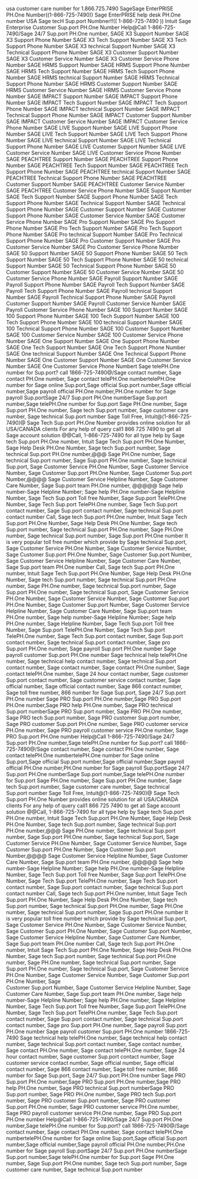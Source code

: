 usa customer care number for 1.866.725.7490 SageSage  EnterPRISE PH.One Number((1-866-725-7490)) Sage  EnterPRISE help desk PH.One number USA Sage  tecH Sup.port Numbner!!(( 1-866-725-7490 )) Intuit Sage  Enterprise Customer Sup.port PH.One Number Help@Call 1-866-725-7490/Sage  24/7 Sup.port PH.One number,
SAGE X3 Support Number
SAGE X3 Support Phone Number
SAGE X3 Tech Support Number
SAGE X3 Tech Support Phone Number
SAGE X3 technical Support Number
SAGE X3 Technical Support Phone Number
SAGE X3 Customer Support Number
SAGE X3 Customer Service Number
SAGE X3 Customer Service Phone Number
SAGE HRMS Support Number
SAGE HRMS Support Phone Number
SAGE HRMS Tech Support Number
SAGE HRMS Tech Support Phone Number
SAGE HRMS technical Support Number
SAGE HRMS Technical Support Phone Number
SAGE HRMS Customer Support Number
SAGE HRMS Customer Service Number
SAGE HRMS Customer Service Phone Number
SAGE IMPACT Support Number
SAGE IMPACT Support Phone Number
SAGE IMPACT Tech Support Number
SAGE IMPACT Tech Support Phone Number
SAGE IMPACT technical Support Number
SAGE IMPACT Technical Support Phone Number
SAGE IMPACT Customer Support Number
SAGE IMPACT Customer Service Number
SAGE IMPACT Customer Service Phone Number
SAGE LIVE Support Number
SAGE LIVE Support Phone Number
SAGE LIVE Tech Support Number
SAGE LIVE Tech Support Phone Number
SAGE LIVE technical Support Number
SAGE LIVE Technical Support Phone Number
SAGE LIVE Customer Support Number
SAGE LIVE Customer Service Number
SAGE LIVE Customer Service Phone Number
SAGE PEACHTREE Support Number
SAGE PEACHTREE Support Phone Number
SAGE PEACHTREE Tech Support Number
SAGE PEACHTREE Tech Support Phone Number
SAGE PEACHTREE technical Support Number
SAGE PEACHTREE Technical Support Phone Number
SAGE PEACHTREE Customer Support Number
SAGE PEACHTREE Customer Service Number
SAGE PEACHTREE Customer Service Phone Number
SAGE Support Number
SAGE Tech Support Number
SAGE Support Phone Number
SAGE Tech Support Phone Number
SAGE Technical Support Number
SAGE Technical Support Phone Number
SAGE Customer Support Number
SAGE Customer Support Phone Number
SAGE Customer Service Number
SAGE Customer Service Phone Number
SAGE Pro Support Number
SAGE Pro Support Phone Number
SAGE Pro Tech Support Number
SAGE Pro Tech Support Phone Number
SAGE Pro technical Support Number
SAGE Pro Technical Support Phone Number
SAGE Pro Customer Support Number
SAGE Pro Customer Service Number
SAGE Pro Customer Service Phone Number
SAGE 50 Support Number
SAGE 50 Support Phone Number
SAGE 50 Tech Support Number
SAGE 50 Tech Support Phone Number
SAGE 50 technical Support Number
SAGE 50 Technical Support Phone Number
SAGE 50 Customer Support Number
SAGE 50 Customer Service Number
SAGE 50 Customer Service Phone Number
SAGE Payroll Support Number
SAGE Payroll Support Phone Number
SAGE Payroll Tech Support Number
SAGE Payroll Tech Support Phone Number
SAGE Payroll technical Support Number
SAGE Payroll Technical Support Phone Number
SAGE Payroll Customer Support Number
SAGE Payroll Customer Service Number
SAGE Payroll Customer Service Phone Number
SAGE 100 Support Number
SAGE 100 Support Phone Number
SAGE 100 Tech Support Number
SAGE 100 Tech Support Phone Number
SAGE 100 technical Support Number
SAGE 100 Technical Support Phone Number
SAGE 100 Customer Support Number
SAGE 100 Customer Service Number
SAGE 100 Customer Service Phone Number
SAGE One Support Number
SAGE One Support Phone Number
SAGE One Tech Support Number
SAGE One Tech Support Phone Number
SAGE One technical Support Number
SAGE One Technical Support Phone Number
SAGE One Customer Support Number
SAGE One Customer Service Number
SAGE One Customer Service Phone Numbert
Sage  telePH.One number for Sup.port? call 1866-725-7490@/Sage  contact number, Sage  contact PH.One number, Sage  contact telePH.One numbertelePH.One number for Sage  online Sup.port,Sage  official Sup.port number,Sage  official number,Sage  payroll official PH.One number,PH.One number for Sage  payroll Sup.portSage  24/7 Sup.port PH.One numberSage  Sup.port number,Sage  telePH.One number for Sup.port Sage  PH.One number, Sage  Sup.port PH.One number, Sage  tech Sup.port number, Sage  customer care number, Sage  technical Sup.port number Sage  Toll Free, Intuit@(1-866-725-7490)@ Sage  Tech Sup.port PH.One Number provides online solution for all USA/CANADA clients For any help of query call1 866 725 7490 to get all Sage  account solution @@Call, 1-866-725-7490 for all type help by Sage  tech Sup.port PH.One number, Intuit Sage  Tech Sup.port PH.One Number, Sage  Help Desk PH.One Number, Sage  tech Sup.port number, Sage  technical Sup.port PH.One number,@@@ Sage  PH.One number, Sage  technical Sup.port number, Sage  Sup.port PH.One number, Sage  technical Sup.port, Sage  Customer Service PH.One Number, Sage  Customer Service Number, Sage  Customer Sup.port PH.One Number, Sage  Customer Sup.port Number,@@@@ Sage  Customer Service Helpline Number, Sage  Customer Care Number, Sage  Sup.port team PH.One number, @@@@@ Sage  help number-Sage  Helpline Number; Sage  help PH.One number-Sage  Helpline Number, Sage  Tech Sup.port Toll free Number, Sage  Sup.port TelePH.One Number, Sage  Tech Sup.port TelePH.One number, Sage  Tech Sup.port contact number, Sage  Sup.port contact number, Sage  technical Sup.port contact number Call, Sage  tech Sup.port PH.One number, Intuit Sage  Tech Sup.port PH.One Number, Sage  Help Desk PH.One Number, Sage  tech Sup.port number, Sage  technical Sup.port PH.One number, Sage  PH.One number, Sage  technical Sup.port number, Sage  Sup.port PH.One number It is very popular toll free number which provide by Sage  technical Sup.port, Sage  Customer Service PH.One Number, Sage  Customer Service Number, Sage  Customer Sup.port PH.One Number, Sage  Customer Sup.port Number, Sage  Customer Service Helpline Number, Sage  Customer Care Number, Sage  Sup.port team PH.One number Call, Sage  tech Sup.port PH.One number, Intuit Sage  Tech Sup.port PH.One Number, Sage  Help Desk PH.One Number, Sage  tech Sup.port number, Sage  technical Sup.port PH.One number, Sage  PH.One number, Sage  technical Sup.port number, Sage  Sup.port PH.One number, Sage  technical Sup.port, Sage  Customer Service PH.One Number, Sage  Customer Service Number, Sage  Customer Sup.port PH.One Number, Sage  Customer Sup.port Number, Sage  Customer Service Helpline Number, Sage  Customer Care Number, Sage  Sup.port team PH.One number, Sage  help number-Sage  Helpline Number; Sage  help PH.One number, Sage  Helpline Number, Sage  Tech Sup.port Toll free Number, Sage  Sup.port TelePH.One Number, Sage  Tech Sup.port TelePH.One number, Sage  Tech Sup.port contact number, Sage  Sup.port contact number, Sage  technical Sup.port contact number, Sage  pro Sup.port PH.One number, Sage  payroll Sup.port PH.One number Sage  payroll customer Sup.port PH.One number Sage  technical help telePH.One number, Sage  technical help contact number, Sage  technical Sup.port contact number, Sage  contact number, Sage  contact PH.One number, Sage  contact telePH.One number, Sage  24 hour contact number, Sage  customer Sup.port contact number, Sage  customer service contact number, Sage  official number, Sage  official contact number, Sage  866 contact number, Sage  toll free number, 866 number for Sage  Sup.port, Sage  24/7 Sup.port PH.One number Sage  PRO Sup.port PH.One number,Sage  PRO Sup.port PH.One number,Sage  PRO help PH.One number, Sage  PRO technical Sup.port numberSage  PRO Sup.port number, Sage  PRO PH.One number, Sage  PRO tech Sup.port number, Sage  PRO customer Sup.port number, Sage  PRO customer Sup.port PH.One number, Sage  PRO customer service PH.One number, Sage  PRO payroll customer service PH.One number, Sage  PRO Sup.port PH.One number Help@Call 1-866-725-7490/Sage  24/7 Sup.port PH.One number,Sage  telePH.One number for Sup.port? call 1866-725-7490@/Sage  contact number, Sage  contact PH.One number, Sage  contact telePH.One numbertelePH.One number for Sage  online Sup.port,Sage  official Sup.port number,Sage  official number,Sage  payroll official PH.One number,PH.One number for Sage  payroll Sup.portSage  24/7 Sup.port PH.One numberSage  Sup.port number,Sage  telePH.One number for Sup.port Sage  PH.One number, Sage  Sup.port PH.One number, Sage  tech Sup.port number, Sage  customer care number, Sage  technical Sup.port number Sage  Toll Free, Intuit@(1-866-725-7490)@ Sage  Tech Sup.port PH.One Number provides online solution for all USA/CANADA clients For any help of query call1 866 725 7490 to get all Sage  account solution @@Call, 1-866-725-7490 for all type help by Sage  tech Sup.port PH.One number, Intuit Sage  Tech Sup.port PH.One Number, Sage  Help Desk PH.One Number, Sage  tech Sup.port number, Sage  technical Sup.port PH.One number,@@@ Sage  PH.One number, Sage  technical Sup.port number, Sage  Sup.port PH.One number, Sage  technical Sup.port, Sage  Customer Service PH.One Number, Sage  Customer Service Number, Sage  Customer Sup.port PH.One Number, Sage  Customer Sup.port Number,@@@@ Sage  Customer Service Helpline Number, Sage  Customer Care Number, Sage  Sup.port team PH.One number, @@@@@ Sage  help number-Sage  Helpline Number; Sage  help PH.One number-Sage  Helpline Number, Sage  Tech Sup.port Toll free Number, Sage  Sup.port TelePH.One Number, Sage  Tech Sup.port TelePH.One number, Sage  Tech Sup.port contact number, Sage  Sup.port contact number, Sage  technical Sup.port contact number Call, Sage  tech Sup.port PH.One number, Intuit Sage  Tech Sup.port PH.One Number, Sage  Help Desk PH.One Number, Sage  tech Sup.port number, Sage  technical Sup.port PH.One number, Sage  PH.One number, Sage  technical Sup.port number, Sage  Sup.port PH.One number It is very popular toll free number which provide by Sage  technical Sup.port, Sage  Customer Service PH.One Number, Sage  Customer Service Number, Sage  Customer Sup.port PH.One Number, Sage  Customer Sup.port Number, Sage  Customer Service Helpline Number, Sage  Customer Care Number, Sage  Sup.port team PH.One number Call, Sage  tech Sup.port PH.One number, Intuit Sage  Tech Sup.port PH.One Number, Sage  Help Desk PH.One Number, Sage  tech Sup.port number, Sage  technical Sup.port PH.One number, Sage  PH.One number, Sage  technical Sup.port number, Sage  Sup.port PH.One number, Sage  technical Sup.port, Sage  Customer Service PH.One Number, Sage  Customer Service Number, Sage  Customer Sup.port PH.One Number, Sage  
Customer Sup.port Number, Sage  Customer Service Helpline Number, Sage  Customer Care Number, Sage  Sup.port team PH.One number, Sage  help number-Sage  Helpline Number; Sage  help PH.One number, Sage  Helpline Number, Sage  Tech Sup.port Toll free Number, Sage  Sup.port TelePH.One Number, Sage  Tech Sup.port TelePH.One number, Sage  Tech Sup.port contact number, Sage  Sup.port contact number, Sage  technical Sup.port contact number, Sage  pro Sup.port PH.One number, Sage  payroll Sup.port PH.One number Sage  payroll customer Sup.port PH.One number 1866-725-7490 Sage  technical help telePH.One number, Sage  technical help contact number, Sage  technical Sup.port contact number, Sage  contact number, Sage  contact PH.One number, Sage  contact telePH.One number, Sage  24 hour contact number, Sage  customer Sup.port contact number, Sage  customer service contact number, Sage  official number, Sage  official contact number, Sage  866 contact number, Sage  toll free number, 866 number for Sage  Sup.port, Sage  24/7 Sup.port PH.One number Sage  PRO Sup.port PH.One number,Sage  PRO Sup.port PH.One number,Sage  PRO help PH.One number, Sage  PRO technical Sup.port numberSage  PRO Sup.port number, Sage  PRO PH.One number, Sage  PRO tech Sup.port number, Sage  PRO customer Sup.port number, Sage  PRO customer Sup.port PH.One number, Sage  PRO customer service PH.One number, Sage  PRO payroll customer service PH.One number, Sage  PRO Sup.port PH.One number Help@Call 1-866-725-7490/Sage  24/7 Sup.port PH.One number,Sage  telePH.One number for Sup.port? call 1866-725-7490@/Sage  contact number, Sage  contact PH.One number, Sage  contact telePH.One numbertelePH.One number for Sage  online Sup.port,Sage  official Sup.port number,Sage  official number,Sage  payroll official PH.One number,PH.One number for Sage  payroll Sup.portSage  24/7 Sup.port PH.One numberSage  Sup.port number,Sage  telePH.One number for Sup.port Sage  PH.One number, Sage  Sup.port PH.One number, Sage  tech Sup.port number, Sage  customer care number, Sage  technical Sup.port number